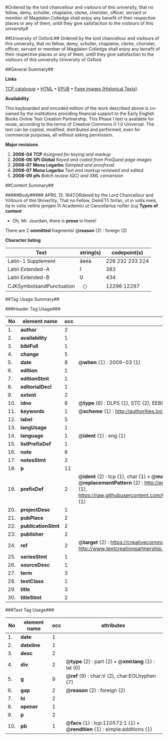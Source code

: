 #Ordered by the lord chancellour and visitours of this university, that no fellow, demy, scholler, chaplaine, clerke, chorister, officer, servant or member of Magdalen Colledge shall enjoy any benefit of their respective places or any of them, untill they give satisfaction to the visitours of this university#

##University of Oxford.##
Ordered by the lord chancellour and visitours of this university, that no fellow, demy, scholler, chaplaine, clerke, chorister, officer, servant or member of Magdalen Colledge shall enjoy any benefit of their respective places or any of them, untill they give satisfaction to the visitours of this university
University of Oxford.

##General Summary##

**Links**

[TCP catalogue](http://www.ota.ox.ac.uk/tcp/)  • 
[HTML](http://tei.it.ox.ac.uk/tcp/Texts-HTML/free/A53/A53816.html)  • 
[EPUB](http://tei.it.ox.ac.uk/tcp/Texts-EPUB/free/A53/A53816.epub) • 
[Page images (Historical Texts)](https://data.historicaltexts.jisc.ac.uk/view?pubId=eebo-31355645e&pageId=eebo-31355645e-110572-1)

**Availability**

This keyboarded and encoded edition of the
	       work described above is co-owned by the institutions
	       providing financial support to the Early English Books
	       Online Text Creation Partnership. This Phase I text is
	       available for reuse, according to the terms of Creative
	       Commons 0 1.0 Universal. The text can be copied,
	       modified, distributed and performed, even for
	       commercial purposes, all without asking permission.

**Major revisions**

1. __2008-04__ __TCP__ *Assigned for keying and markup*
1. __2008-06__ __SPi Global__ *Keyed and coded from ProQuest page images*
1. __2008-07__ __Mona Logarbo__ *Sampled and proofread*
1. __2008-07__ __Mona Logarbo__ *Text and markup reviewed and edited*
1. __2008-09__ __pfs__ *Batch review (QC) and XML conversion*

##Content Summary##

#####Body#####
APRIL 13. 1647.ORdered by the Lord Chancellour and Viſitours of this Ʋniverſity, That no Fellow, DemETſi forſan, ut in votis meis, ita in votis veſtris jamjam ſit Academici ut Cancellarius noſter (cuj
**Types of content**

  * Oh, Mr. Jourdain, there is **prose** in there!

There are 2 **ommitted** fragments! 
 @__reason__ (2) : foreign (2)

**Character listing**


|Text|string(s)|codepoint(s)|
|---|---|---|
|Latin-1 Supplement|âèéà|226 232 233 224|
|Latin Extended-A|ſ|383|
|Latin Extended-B|Ʋ|434|
|CJKSymbolsandPunctuation|〈〉|12296 12297|

##Tag Usage Summary##

###Header Tag Usage###

|No|element name|occ|attributes|
|---|---|---|---|
|1.|__author__|2||
|2.|__availability__|1||
|3.|__biblFull__|1||
|4.|__change__|5||
|5.|__date__|8| @__when__ (1) : 2009-03 (1)|
|6.|__edition__|1||
|7.|__editionStmt__|1||
|8.|__editorialDecl__|1||
|9.|__extent__|2||
|10.|__idno__|6| @__type__ (6) : DLPS (1), STC (2), EEBO-CITATION (1), OCLC (1), VID (1)|
|11.|__keywords__|1| @__scheme__ (1) : http://authorities.loc.gov/ (1)|
|12.|__label__|5||
|13.|__langUsage__|1||
|14.|__language__|1| @__ident__ (1) : eng (1)|
|15.|__listPrefixDef__|1||
|16.|__note__|6||
|17.|__notesStmt__|2||
|18.|__p__|11||
|19.|__prefixDef__|2| @__ident__ (2) : tcp (1), char (1)  •  @__matchPattern__ (2) : ([0-9\-]+):([0-9IVX]+) (1), (.+) (1)  •  @__replacementPattern__ (2) : http://eebo.chadwyck.com/downloadtiff?vid=$1&page=$2 (1), https://raw.githubusercontent.com/textcreationpartnership/Texts/master/tcpchars.xml#$1 (1)|
|20.|__projectDesc__|1||
|21.|__pubPlace__|2||
|22.|__publicationStmt__|2||
|23.|__publisher__|2||
|24.|__ref__|2| @__target__ (2) : https://creativecommons.org/publicdomain/zero/1.0/ (1), http://www.textcreationpartnership.org/docs/. (1)|
|25.|__seriesStmt__|1||
|26.|__sourceDesc__|1||
|27.|__term__|3||
|28.|__textClass__|1||
|29.|__title__|3||
|30.|__titleStmt__|2||


###Text Tag Usage###

|No|element name|occ|attributes|
|---|---|---|---|
|1.|__date__|1||
|2.|__dateline__|1||
|3.|__desc__|2||
|4.|__div__|2| @__type__ (2) : part (2)  •  @__xml:lang__ (1) : lat (0)|
|5.|__g__|9| @__ref__ (9) : char:V (2), char:EOLhyphen (7)|
|6.|__gap__|2| @__reason__ (2) : foreign (2)|
|7.|__hi__|2||
|8.|__opener__|1||
|9.|__p__|2||
|10.|__pb__|1| @__facs__ (1) : tcp:110572:1 (1)  •  @__rendition__ (1) : simple:additions (1)|
